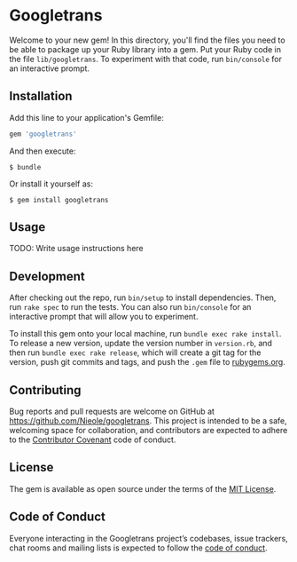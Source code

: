 # Googletrans

Welcome to your new gem! In this directory, you'll find the files you need to be able to package up your Ruby library into a gem. Put your Ruby code in the file `lib/googletrans`. To experiment with that code, run `bin/console` for an interactive prompt.

## Installation

Add this line to your application's Gemfile:

```ruby
gem 'googletrans'
```

And then execute:

    $ bundle

Or install it yourself as:

    $ gem install googletrans

## Usage

TODO: Write usage instructions here

## Development

After checking out the repo, run `bin/setup` to install dependencies. Then, run `rake spec` to run the tests. You can also run `bin/console` for an interactive prompt that will allow you to experiment.

To install this gem onto your local machine, run `bundle exec rake install`. To release a new version, update the version number in `version.rb`, and then run `bundle exec rake release`, which will create a git tag for the version, push git commits and tags, and push the `.gem` file to [rubygems.org](https://rubygems.org).

## Contributing

Bug reports and pull requests are welcome on GitHub at https://github.com/Nieole/googletrans. This project is intended to be a safe, welcoming space for collaboration, and contributors are expected to adhere to the [Contributor Covenant](http://contributor-covenant.org) code of conduct.

## License

The gem is available as open source under the terms of the [MIT License](https://opensource.org/licenses/MIT).

## Code of Conduct

Everyone interacting in the Googletrans project’s codebases, issue trackers, chat rooms and mailing lists is expected to follow the [code of conduct](https://github.com/[USERNAME]/googletrans/blob/master/CODE_OF_CONDUCT.md).
